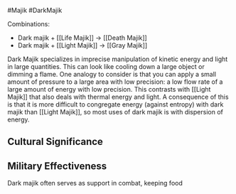 #Majik #DarkMajik

Combinations:
- Dark majik + [[Life Majik]] → [[Death Majik]]
- Dark majik + [[Light Majik]] → [[Gray Majik]]

Dark Majik specializes in imprecise manipulation of kinetic energy and light in large quantities. This can look like cooling down a large object or dimming a flame. One analogy to consider is that you can apply a small amount of pressure to a large area with low precision: a low flow rate of a large amount of energy with low precision. This contrasts with [[Light Majik]] that also deals with thermal energy and light. A consequence of this is that it is more difficult to congregate energy (against entropy) with dark majik than [[Light Majik]], so most uses of dark majik is with dispersion of energy.

## Cultural Significance

## Military Effectiveness
Dark majik often serves as support in combat, keeping food 